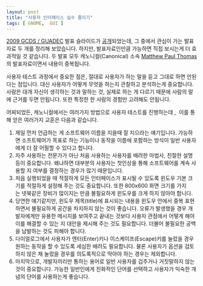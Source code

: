 ```yaml
---
layout: post
title: "사용자 인터페이스 실수 줄이기"
tags: [ GNOME,  GUI ]
---
```


[2009 GCDS / GUADEC](http://www.grancanariadesktopsummit.org/) 발표 슬라이드가 [공개](http://mces.blogspot.com/2009/07/gcds-guadec-slides-and-videos.html)되었는데, 그 중에서 관심이 가는 발표 자료 두 개를 정리해 보았습니다. 하지만, 발표자료인만큼 가능하면 직접 보시는게 더 효과적일 것 같습니다. 두 발표 모두 캐노니컬(Canonical) 소속 [Matthew Paul Thomas](http://mpt.net.nz/)의 발표자료이면서 내용이 중복됩니다.

사용자 테스트 과정에서 중요한 점은, 절대로 사용자가 하는 말을 듣고 그대로 하면 안된다는 점입니다. 대신 사용자가 어떻게 무엇을 하는지 관찰하고 분석하는게 중요합니다. 사람은 대개 자신이 생각하는 것과 말하는 것, 실제로 하는 게 다르기 때문에 사람의 말에 근거를 두면 안됩니다. 또한 특정한 한 사람의 경험만 고려해도 안됩니다.

어찌되었든, 캐노니컬에서는 여러가지 방법으로 사용자 테스트를 진행하는데 ,  이를 통해 얻은 여러가지 교훈은 다음과 같습니다.

1.  제일 먼저 언급하는 게 소프트웨어 이름을 지을때 잘 지으라는 얘기입니다. 가능하면 소프트웨어가 목표로 하는 기능이나 동작을 이름에 포함하는 방식이 일반 사용자에게 더 잘 어필할 수 있다고 합니다.
2.  자주 사용하는 전문가가 아닌 처음 사용하는 사용자를 배려한 마법사, 친절한 설명 등이 중요합니다. 왜냐하면 대부분의 사용자는 첫인상을 통해 소프트웨어를 계속 사용할 지 여부를 결정하는 경우가 많기 때문입니다.
3.  처음 실행되었을 때 적절하게 모든 인터페이스가 표시될 수 있도록 윈도우 기본 크기를 적절하게 설정해 주는 것도 중요합니다. 또한 800x600 화면 크기를 가지는 넷북같은 장비가 많이지는 만큼 불필요하게 윈도우를 크게 하지 않아야 합니다.
4.  당연한 얘기같지만, 윈도우 제목(title)에 표시되는 내용을 윈도우 안에서 중복 표현하면서 불필요하게 공간을 차지하지 않는 것이 좋습니다. 오류가 발생했을 경우 개발자에게만 유용한 메시지를 보여주고 끝내는 것보다 사용자 관점에서 어떻게 해야 이를 해결할 수 있는 지 대안을 제시해 주는 것도 필요합니다. 더불어 불필요한 공백을 남발하는 것도 피해야 합니다.
5.  다이얼로그에서 사용자가 엔터(Enter)키나 이스케이프(Escape)키를 눌렀을 경우 원하는 동작을 할 수 있도록 세심한 배려도 필요합니다. 물론 사용자가 옵션을 검토하지 않은 채 눌렀을 경우를 의도록적으로 막아야 하는 경우는 제외합니다.
6.  마지막으로, 개발자끼리만 통하는 용어로 일반 사용자를 겁주거나 거짓말하지 않는 것이 중요합니다. 가능한 일반인에게 친화적인 단어를 선택하고 사용자가 익숙한 개념의 단어를 사용하는게 좋습니다.

